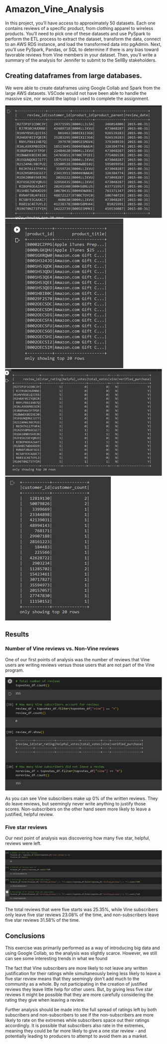 # Amazon_Vine_Analysis

In this project, you’ll have access to approximately 50 datasets. Each one contains reviews of a specific product, from clothing apparel to wireless products. You’ll need to pick one of these datasets and use PySpark to perform the ETL process to extract the dataset, transform the data, connect to an AWS RDS instance, and load the transformed data into pgAdmin. Next, you’ll use PySpark, Pandas, or SQL to determine if there is any bias toward favorable reviews from Vine members in your dataset. Then, you’ll write a summary of the analysis for Jennifer to submit to the SellBy stakeholders.

## Creating dataframes from large databases.

We were able to create dataframes using Google Collab and Spark from the large AWS datasets. VSCode would not have been able to handle the massive size, nor would the laptop I used to complete the assignment.

![dataset](Resources/fullstats.png)
![dataset](Resources/productid.png)
![dataset](Resources/review_id.png)
![dataset](Resources/cust_id.png)


## Results

### Number of Vine reviews vs. Non-Vine reviews

One of our first points of analysis was the number of reviews that Vine users are writing reviews versus those users that are not part of the Vine program.

![Reviews](Resources/reviews.png)

As you can see Vine subscribers make up 0% of the written reviews. They do leave reviews, but seemingly never write anything to justify those scores. Non-subscribers on the other hand seem more likely to leave a justified, helpful review.

### Five star reviews

Our next point of analysis was discovering how many five star, helpful, reviews were left. 

![5starPercent](Resources/5starpercent.png)

The total reviews that were five starts was 25.35%, while Vine subscribers only leave five star reviews 23.08% of the time, and non-subscribers leave five star reviews 31.58% of the time.

## Conclusions

This exercise was primarily performed as a way of introducing big data and using Google Collab, so the analysis was slightly scarce. However, we still can see some interesting trends in what we found

The fact that Vine subscribers are more likely to not leave any written justification for their ratings while simultaneously being less likely to leave a five star review means that they seemingly don't add much to the community as a whole. By not participating in the creation of justified reviews they leave little help for other users. But, by giving less five star reviews it might be possible that they are more carefully considering the rating they give when leaving a review.

Further analysis should be made into the full spread of ratings left by both subscribers and non-subscribers to see if the non-subscribers are more likely to rate on the extremes while subscribers space out their ratings accordingly. It is possible that subscribers also rate in the extremes, meaning they could be far more likely to give a one star review - and potentially leading to producers to attempt to avoid them as a market.
